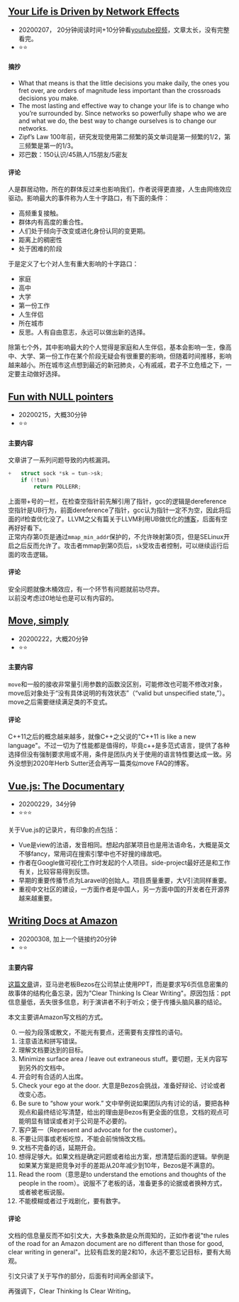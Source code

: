 ## [Your Life is Driven by Network Effects](https://www.nfx.com/post/your-life-network-effects)
* 20200207， 20分钟阅读时间+10分钟看[youtube视频](https://www.youtube.com/watch?v=HdnXuKi_2Zw)，文章太长，没有完整看完。
* ⭐⭐
#### 摘抄
* What that means is that the little decisions you make daily, the ones you fret over, are orders of magnitude less important than the crossroads decisions you make.
* The most lasting and effective way to change your life is to change who you’re surrounded by. Since networks so powerfully shape who we are and what we do, the best way to change ourselves is to change our networks.
* Zipf’s Law 100年前，研究发现使用第二频繁的英文单词是第一频繁的1/2，第三频繁是第一的1/3。
* 邓巴数：150认识/45熟人/15朋友/5密友
#### 评论
人是群居动物，所在的群体反过来也影响我们，作者说得更直接，人生由网络效应驱动。影响最大的事件称为人生十字路口，有下面的条件：
* 高频重复接触。
* 群体内有高度的重合性。
* 人们处于倾向于改变或进化身份认同的变更期。
* 距离上的稠密性
* 处于困难的阶段

于是定义了七个对人生有重大影响的十字路口：
* 家庭
* 高中
* 大学
* 第一份工作
* 人生伴侣
* 所在城市
* 反思。人有自由意志，永远可以做出新的选择。

除第七个外，其中影响最大的个人觉得是家庭和人生伴侣，基本会影响一生，像高中、大学、第一份工作在某个阶段无疑会有很重要的影响，但随着时间推移，影响越来越小。所在城市这点想到最近的新冠肺炎，心有戚戚，君子不立危樯之下，一定要主动做好选择。

## [Fun with NULL pointers](https://lwn.net/Articles/342330/)
* 20200215，大概30分钟
* ⭐⭐
#### 主要内容
文章讲了一系列问题导致的内核漏洞。
```c
+	struct sock *sk = tun->sk;
	if (!tun)
	    return POLLERR;
```
上面带+号的一栏，在检查空指针前先解引用了指针，gcc的逻辑是dereference空指针是UB行为，前面dereference了指针，gcc认为指针一定不为空，因此将后面的if检查优化没了。LLVM之父有篇关于LLVM利用UB做优化的[博客](http://blog.llvm.org/2011/05/what-every-c-programmer-should-know.html)，后面有空再好好看下。\
正常内存第0页是通过`mmap_min_addr`保护的，不允许映射第0页，但是SELinux开启之后反而允许了。攻击者mmap到第0页后，`sk`受攻击者控制，可以继续运行后面的攻击逻辑。
#### 评论
安全问题就像木桶效应，有一个环节有问题就前功尽弃。\
以前没考虑过0地址也是可以有内容的。

## [Move, simply](https://herbsutter.com/2020/02/17/move-simply/)
* 20200222，大概20分钟
* ⭐⭐
#### 主要内容
`move`和一般的接收非常量引用参数的函数没区别，可能修改也可能不修改对象，move后对象处于“没有具体说明的有效状态”（“valid but unspecified state,”）。move之后需要继续满足类的不变式。
#### 评论
C++11之后的概念越来越多，就像C++之父说的"C++11 is like a new language"。不过一切为了性能都是值得的，毕竟c++是多范式语言，提供了各种选择但没有强制要求用或不用，条件是团队内关于使用的语言特性要达成一致。另外没想到2020年Herb Sutter还会再写一篇类似move FAQ的博客。

## [Vue.js: The Documentary](https://www.youtube.com/watch?v=OrxmtDw4pVI)
* 20200229，34分钟
* ⭐⭐⭐

关于Vue.js的记录片，有印象的点包括：
* Vue是view的法语，发音相同。想起内部某项目也是用法语命名，大概是英文不够fancy，常用词在搜索引擎中也不好搜的缘故吧。
* 作者在Google做可视化工作时发起的个人项目。side-project最好还是和工作有关，比较容易得到反馈。
* 早期的重要传播节点为Laravel的创始人。项目质量重要，大V引流同样重要。
* 重视中文社区的建设，一方面作者是中国人，另一方面中国的开发者在开源界越来越重要。

## [Writing Docs at Amazon](https://blog.usejournal.com/writing-docs-at-amazon-e025808616bd)
* 20200308, 加上一个链接约20分钟
* ⭐⭐
#### 主要内容
[这篇文章](https://slab.com/blog/jeff-bezos-writing-management-strategy/)讲，亚马逊老板Bezos在公司禁止使用PPT，而是要求写6页信息密集的故事体的结构化备忘录，因为"Clear Thinking Is Clear Writing"。原因包括：ppt信息量低，丢失很多信息，利于演讲者不利于听众；便于传播头脑风暴的结论。

本文主要讲Amazon写文档的方式。

0. 一般为段落或散文，不能光有要点，还需要有支撑性的语句。
1. 注意语法和拼写错误。
2. 理解文档要达到的目标。
3. Minimize surface area / leave out extraneous stuff。要切题，无关内容写到另外的文档中。
4. 开会时有合适的人出席。
5. Check your ego at the door. 大意是Bezos会挑战，准备好辩论、讨论或者改变心态。
6. Be sure to “show your work.” 文中举例说如果团队内有讨论的话，要把各种观点和最终结论写清楚，给出的理由是Bezos有更全面的信息，文档的观点可能明显有错误或者对于公司是不必要的。
7. 客户第一（Represent and advocate for the customer）。
8. 不要让同事或老板吃惊，不能会前悄悄改文档。
9. 文档不完备的话，延期开会。
10. 想得足够大。如果文档是确定问题或者给出方案，想清楚后面的逻辑。举例是如果某方案是把竞争对手的差距从20年减少到10年，Bezos是不满意的。
11. Read the room（意思是to understand the emotions and thoughts of the people in the room）。说服不了老板的话，准备更多的论据或者换种方式，或者被老板说服。
12. 不能模糊或者过于戏剧化，要有数字。

#### 评论
文档的信息量反而不如引文大，大多数条款是众所周知的，正如作者说"the rules of the road for an Amazon document are no different than those for good, clear writing in general"。比较有启发的是2和10，永远不要忘记目标，要有大局观。

引文只读了关于写作的部分，后面有时间再全部读下。

再强调下，Clear Thinking Is Clear Writing。